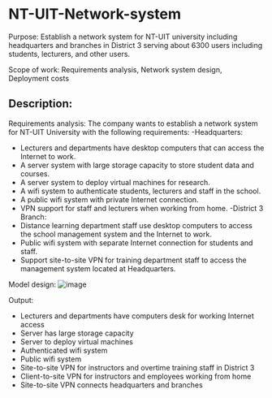 # NT-UIT-Network-system

Purpose: Establish a network system for NT-UIT university including headquarters and branches in District 3 serving about 6300 users including students, lecturers, and other users.

Scope of work: Requirements analysis, Network system design, Deployment costs

Description:
-
Requirements analysis: 
The company wants to establish a network system for NT-UIT University with the following requirements:
-Headquarters:
+ Lecturers and departments have desktop computers that can access the Internet to work.
+ A server system with large storage capacity to store student data and courses.
+ A server system to deploy virtual machines for research.
+ A wifi system to authenticate students, lecturers and staff in the school.
+ A public wifi system with private Internet connection.
+ VPN support for staff and lecturers when working from home.
-District 3 Branch:
+ Distance learning department staff use desktop computers to access the school management system and the Internet to work.
+ Public wifi system with separate Internet connection for students and staff.
+ Support site-to-site VPN for training department staff to access the management system located at Headquarters.

Model design: 
![image](https://github.com/Ngan1808/NT-UIT-Network-system/assets/107528091/3cda8b25-4070-492b-9cf3-9c88a055a34c)

Output: 
- Lecturers and departments have computers desk for working Internet access
- Server has large storage capacity
- Server to deploy virtual machines
- Authenticated wifi system
- Public wifi system
- Site-to-site VPN for instructors and overtime training staff in District 3
- Client-to-site VPN for instructors and employees working from home
- Site-to-site VPN connects headquarters and branches
